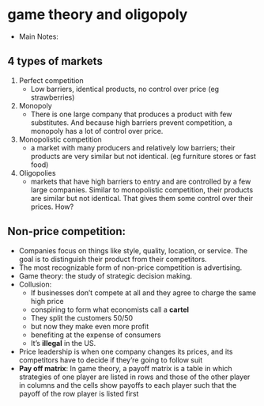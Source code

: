 # game theory and oligopoly 
- Main Notes:
## 4 types of markets
1. Perfect competition
    - Low barriers, identical products, no control over price (eg strawberries)
2. Monopoly  
    - There is one large company that produces a product with few substitutes. And because high barriers prevent competition, a monopoly has a lot of control over price.
3. Monopolistic competition 
    - a market with many producers and relatively low barriers; their products are very similar but not identical. (eg furniture stores or fast food) 
4. Oligopolies 
    - markets that have high barriers to entry and are controlled by a few large companies. Similar to monopolistic competition, their products are similar but not identical. That gives them some control over their prices. How?

## Non-price competition:
- Companies focus on things like style, quality, location, or service. The goal is to distinguish their product from their competitors. 
- The most recognizable form of non-price competition is advertising.
- Game theory: the study of strategic decision making. 
- Collusion:
    - If businesses don’t compete at all and they agree to charge the same high price
    - conspiring to form what economists call a __cartel__
    - They split the customers 50/50
    - but now they make even more profit 
    - benefiting at the expense of consumers
    - It’s __illegal__ in the US.
- Price leadership is when one company changes its prices, and its competitors have to decide if they’re going to follow suit  
- __Pay off matrix__: In game theory, a payoff matrix is a table in which strategies of one player are listed in rows and those of the other player in columns and the cells show payoffs to each player such that the payoff of the row player is listed first
